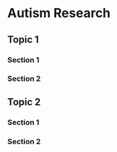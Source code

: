 # Autism Research

## Topic 1

### Section 1

### Section 2

## Topic 2

### Section 1

### Section 2

